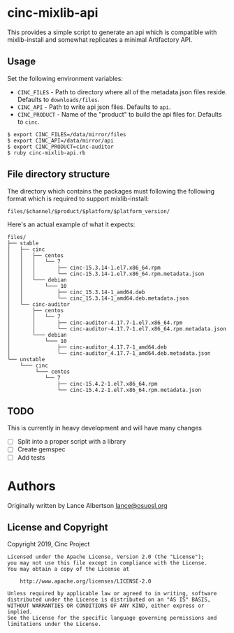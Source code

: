 # cinc-mixlib-api

This provides a simple script to generate an api which is compatible with
mixlib-install and somewhat replicates a minimal Artifactory API.

## Usage

Set the following environment variables:

- ``CINC_FILES`` - Path to directory where all of the metadata.json files
	reside. Defaults to ``downloads/files``.
- ``CINC_API`` - Path to write api json files. Defaults to ``api``.
- ``CINC_PRODUCT`` - Name of the "product" to build the api files for. Defaults
	to ``cinc``.

``` console
$ export CINC_FILES=/data/mirror/files
$ export CINC_API=/data/mirror/api
$ export CINC_PRODUCT=cinc-auditor
$ ruby cinc-mixlib-api.rb
```

## File directory structure

The directory which contains the packages must following the following format
which is required to support mixlib-install:

``` console
files/$channel/$product/$platform/$platform_version/
```

Here's an actual example of what it expects:

```
files/
├── stable
│   ├── cinc
│   │   ├── centos
│   │   │   └── 7
│   │   │       ├── cinc-15.3.14-1.el7.x86_64.rpm
│   │   │       └── cinc-15.3.14-1.el7.x86_64.rpm.metadata.json
│   │   └─── debian
│   │       └─── 10
│   │           ├── cinc_15.3.14-1_amd64.deb
│   │           └── cinc_15.3.14-1_amd64.deb.metadata.json
│   └── cinc-auditor
│       ├── centos
│       │   └── 7
│       │       ├── cinc-auditor-4.17.7-1.el7.x86_64.rpm
│       │       └── cinc-auditor-4.17.7-1.el7.x86_64.rpm.metadata.json
│       └─── debian
│           └─── 10
│               ├── cinc-auditor_4.17.7-1_amd64.deb
│               └── cinc-auditor_4.17.7-1_amd64.deb.metadata.json
└── unstable
    └─── cinc
         └─── centos
            └── 7
                ├── cinc-15.4.2-1.el7.x86_64.rpm
                └── cinc-15.4.2-1.el7.x86_64.rpm.metadata.json

```

## TODO

This is currently in heavy development and will have many changes

- [ ] Split into a proper script with a library
- [ ] Create gemspec
- [ ] Add tests

# Authors

Originally written by Lance Albertson <lance@osuosl.org>

## License and Copyright

Copyright 2019, Cinc Project

```
Licensed under the Apache License, Version 2.0 (the "License");
you may not use this file except in compliance with the License.
You may obtain a copy of the License at

    http://www.apache.org/licenses/LICENSE-2.0

Unless required by applicable law or agreed to in writing, software
distributed under the License is distributed on an "AS IS" BASIS,
WITHOUT WARRANTIES OR CONDITIONS OF ANY KIND, either express or implied.
See the License for the specific language governing permissions and
limitations under the License.
```
